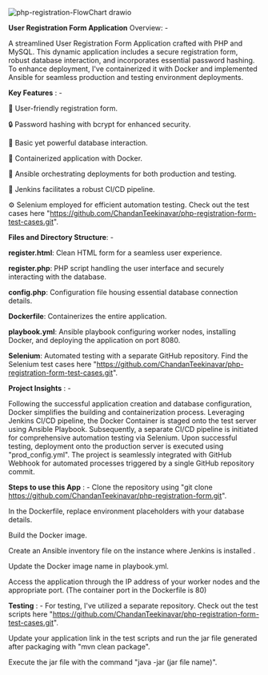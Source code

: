 ![php-registration-FlowChart drawio](https://github.com/ChandanTeekinavar/php-registration-form/assets/146753303/94c07d53-2c67-417b-abfa-92ff1be61d04)

**User Registration Form Application**
Overview: -

A streamlined User Registration Form Application crafted with PHP and MySQL. This dynamic application includes a secure registration form, robust database interaction, and incorporates essential password hashing. To enhance deployment, I've containerized it with Docker and implemented Ansible for seamless production and testing environment deployments.


**Key Features** : -

📝 User-friendly registration form.

🔒 Password hashing with bcrypt for enhanced security.

🔄 Basic yet powerful database interaction.

🐳 Containerized application with Docker.

🚀 Ansible orchestrating deployments for both production and testing.

🔧 Jenkins facilitates a robust CI/CD pipeline.

⚙️ Selenium employed for efficient automation testing. Check out the test cases here "https://github.com/ChandanTeekinavar/php-registration-form-test-cases.git".



**Files and Directory Structure**: -

**register.html**: Clean HTML form for a seamless user experience.

**register.php**: PHP script handling the user interface and securely interacting with the database.

**config.php**: Configuration file housing essential database connection details.

**Dockerfile**: Containerizes the entire application.

**playbook.yml**: Ansible playbook configuring worker nodes, installing Docker, and deploying the application on port 8080.

**Selenium**: Automated testing with a separate GitHub repository. Find the Selenium test cases here "https://github.com/ChandanTeekinavar/php-registration-form-test-cases.git".




**Project Insights** : -

Following the successful application creation and database configuration, Docker simplifies the building and containerization process. Leveraging Jenkins CI/CD pipeline, the Docker Container is staged onto the test server using Ansible Playbook. Subsequently, a separate CI/CD pipeline is initiated for comprehensive automation testing via Selenium. Upon successful testing, deployment onto the production server is executed using "prod_config.yml". The project is seamlessly integrated with GitHub Webhook for automated processes triggered by a single GitHub repository commit.




**Steps to use this App** : -
Clone the repository using "git clone https://github.com/ChandanTeekinavar/php-registration-form.git".

In the Dockerfile, replace environment placeholders with your database details.

Build the Docker image.

Create an Ansible inventory file on the instance where Jenkins is installed .

Update the Docker image name in playbook.yml.

Access the application through the IP address of your worker nodes and the appropriate port. (The container port in the Dockerfile is 80)



**Testing** : -
For testing, I've utilized a separate repository. Check out the test scripts here "https://github.com/ChandanTeekinavar/php-registration-form-test-cases.git". 

Update your application link in the test scripts and run the jar file generated after packaging with "mvn clean package". 

Execute the jar file with the command "java -jar (jar file name)".
